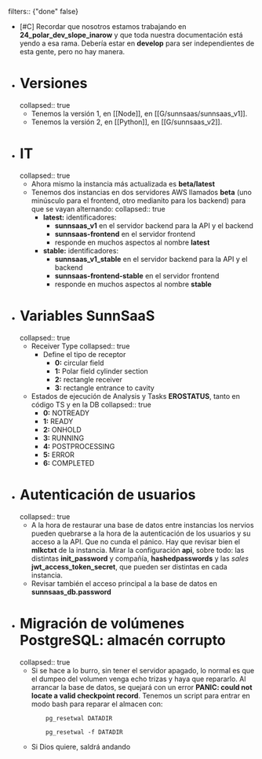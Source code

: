 filters:: {"done" false}

- [#C] Recordar que nosotros estamos trabajando en **24_polar_dev_slope_inarow** y que toda nuestra documentación está yendo a esa rama. Debería estar en **develop** para ser independientes de esta gente, pero no hay manera.
- # Versiones
  collapsed:: true
  - Tenemos la versión 1, en [[Node]], en [[G/sunnsaas/sunnsaas_v1]].
  - Tenemos la versión 2, en [[Python]], en [[G/sunnsaas_v2]].
- # IT
  collapsed:: true
  - Ahora mismo la instancia más actualizada es **beta/latest**
  - Tenemos dos instancias en dos servidores AWS llamados **beta** (uno minúsculo para el frontend, otro medianito para los backend) para que se vayan alternando:
    collapsed:: true
    - **latest:** identificadores:
      - **sunnsaas_v1** en el servidor backend para la API y el backend
      - **sunnsaas-frontend** en el servidor frontend
      - responde en muchos aspectos al nombre **latest**
    - **stable:** identificadores:
      - **sunnsaas_v1_stable** en el servidor backend para la API y el backend
      - **sunnsaas-frontend-stable** en el servidor frontend
      - responde en muchos aspectos al nombre **stable**
- # Variables SunnSaaS
  collapsed:: true
  - Receiver Type
    collapsed:: true
    - Define el tipo de receptor
      - **0:** circular field
      - **1:** Polar field cylinder section
      - **2:** rectangle receiver
      - **3:** rectangle entrance to cavity
  - Estados de ejecución de Analysis y Tasks **EROSTATUS**, tanto en código TS y en la DB
    collapsed:: true
    - **0:** NOTREADY
    - **1:** READY
    - **2:** ONHOLD
    - **3:** RUNNING
    - **4:** POSTPROCESSING
    - **5:** ERROR
    - **6:** COMPLETED
- # Autenticación de usuarios
  collapsed:: true
  - A la hora de restaurar una base de datos entre instancias los nervios pueden quebrarse a la hora de la autenticación de los usuarios y su acceso a la API. Que no cunda el pánico. Hay que revisar bien el **mlkctxt** de la instancia. Mirar la configuración **api**, sobre todo: las distintas **init_password** y compañía, **hashedpasswords** y las *sales* **jwt_access_token_secret**, que pueden ser distintas en cada instancia.
  - Revisar también el acceso principal a la base de datos en **sunnsaas_db.password**
- # Migración de volúmenes PostgreSQL: almacén corrupto
  collapsed:: true
  - Si se hace a lo burro, sin tener el servidor apagado, lo normal es que el dumpeo del volumen venga echo trizas y haya que repararlo. Al arrancar la base de datos, se quejará con un error **PANIC: could not locate a valid checkpoint record**. Tenemos un script para entrar en modo bash para reparar el almacen con:
    ``` shell
        pg_resetwal DATADIR
    
        pg_resetwal -f DATADIR
    ```
  - Si Dios quiere, saldrá andando